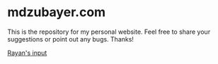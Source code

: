 # mdzubayer.com
This is the repository for my personal website. Feel free to share your suggestions or point out any bugs. Thanks!

[Rayan's input](youtube.com)
